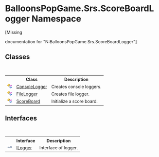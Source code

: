 # BalloonsPopGame.Srs.ScoreBoardLogger Namespace
 

\[Missing <summary> documentation for "N:BalloonsPopGame.Srs.ScoreBoardLogger"\]


## Classes
&nbsp;<table><tr><th></th><th>Class</th><th>Description</th></tr><tr><td>![Public class](media/pubclass.gif "Public class")</td><td><a href="b2c85992-4c53-455f-ebe3-652eae01b067">ConsoleLogger</a></td><td>
Creates console loggers.</td></tr><tr><td>![Public class](media/pubclass.gif "Public class")</td><td><a href="fe2c048d-0bf6-eaba-55d1-a06f906b82db">FileLogger</a></td><td>
Creates file logger.</td></tr><tr><td>![Public class](media/pubclass.gif "Public class")</td><td><a href="aa39008d-7157-a93f-bc4b-2662bb394e20">ScoreBoard</a></td><td>
Initialize a score board.</td></tr></table>

## Interfaces
&nbsp;<table><tr><th></th><th>Interface</th><th>Description</th></tr><tr><td>![Public interface](media/pubinterface.gif "Public interface")</td><td><a href="c5d928ab-2b5c-5e2e-9c88-d467ccc0b625">ILogger</a></td><td>
Interface of logger.</td></tr></table>&nbsp;

